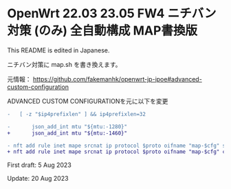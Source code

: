 # OpenWrt 22.03 23.05 FW4 ニチバン対策 (のみ) 全自動構成 MAP書換版
This README is edited in Japanese.

ニチバン対策に map.sh を書き換えます。

元情報：
https://github.com/fakemanhk/openwrt-jp-ipoe#advanced-custom-configuration

ADVANCED CUSTOM CONFIGURATIONを元に以下を変更

```diff
-	[ -z "$ip4prefixlen" ] && ip4prefixlen=32

- 		json_add_int mtu "${mtu:-1280}"
+ 		json_add_int mtu "${mtu:-1460}"

- nft add rule inet mape srcnat ip protocol $proto oifname "map-$cfg" snat ip to $(eval "echo \$RULE_${k}_IPV4ADDR") : numgen inc mod $portcount map { $allports }
+ nft add rule inet mape srcnat ip protocol $proto oifname "map-$cfg" counter packets 0 bytes 0 snat ip to $(eval "echo \$RULE_${k}_IPV4ADDR") : numgen inc mod $portcount map { $allports }
```

First draft: 5 Aug 2023

Update: 20 Aug 2023
